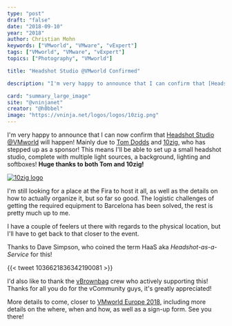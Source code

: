 ```yaml
---
type: "post"
draft: "false"
date: "2018-09-10"
year: "2018"
author: Christian Mohn
keywords: ["VMworld", "VMware", "vExpert"]
tags: ["VMworld", "VMware", "vExpert"]
topics: ["Photography", "VMworld"]

title: "Headshot Studio @VMworld Confirmed"

description: "I'm very happy to announce that I can confirm that [Headshot Studio @VMworld](/2018/09/02/headshot-studiovmworld/) will happen! A huge thanks thanks to Tom Dodds and [10zig](https://www.10zig.com/), who has stepped up as a sponsor!"

card: "summary_large_image"
site: "@vninjanet"
creator: "@h0bbel"  
image: "https://vninja.net/logos/logos/10zig.png"
---
```


I'm very happy to announce that I can now confirm that [Headshot Studio @VMworld](/2018/09/02/headshot-studiovmworld/) will happen! Mainly due to [Tom Dodds](https://twitter.com/@Tom10ZiGTech) and [10zig](https://www.10zig.com/), who has stepped up as a sponsor!  This means I'll be able to set up a small headshot studio, complete with multiple light sources, a background, lighting and softboxes! **Huge thanks to both Tom and 10zig!**

[![10zig logo](/logos/10zig.png#center)](https://www.10zig.com/)

I'm still looking for a place at the Fira to host it all, as well as the details on how to actually organize it, but so far so good. The logistic challenges of getting the required equipment to Barcelona has been solved, the rest is pretty much up to me.

I have a couple of feelers ut there with regards to the physical location, but I'll have to get back to that closer to the event.

Thanks to Dave Simpson, who coined the term HaaS aka *Headshot-as-a-Service* for this!

{{< tweet 1036621836342190081 >}}

I'd also like to thank the [vBrownbag](https://vbrownbag.com/) crew who actively supporting this! Thanks for all you do for the vCommunity guys, it's greatly appreciated!

More details to come, closer to [VMworld Europe 2018](https://www.vmworld.com/en/europe/index.html), including more details on the where, when and how, as well as a sign-up form. See you there!